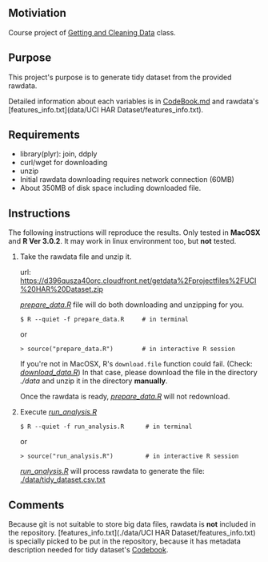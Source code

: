 ## Motiviation

Course project of [Getting and Cleaning Data](https://class.coursera.org/getdata-005) class.

## Purpose

This project's purpose is to generate tidy dataset from the provided rawdata.

Detailed information about each variables is in [CodeBook.md](CodeBook.md) and rawdata's [features\_info.txt](data/UCI HAR Dataset/features_info.txt).

## Requirements

* library(plyr): join, ddply
* curl/wget for downloading
* unzip
* Initial rawdata downloading requires network connection (60MB)
* About 350MB of disk space including downloaded file.

## Instructions

The following instructions will reproduce the results.
Only tested in **MacOSX** and **R Ver 3.0.2**. It may work in linux environment too, but **not** tested.

1. Take the rawdata file and unzip it.

    url: https://d396qusza40orc.cloudfront.net/getdata%2Fprojectfiles%2FUCI%20HAR%20Dataset.zip

    [*prepare_data.R*](prepare_data.R) file will do both downloading and unzipping for you.

    `$ R --quiet -f prepare_data.R     # in terminal`

    or

    `> source("prepare_data.R")        # in interactive R session`

    If you're not in MacOSX, R's `download.file` function could fail. (Check: [*download_data.R*](download_data.R))
    In that case, please download the file in the directory *./data* and unzip it in the directory **manually**.

    Once the rawdata is ready, [*prepare_data.R*](prepare_data.R) will not redownload.

2. Execute [*run_analysis.R*](run_analysis.R)

    `$ R --quiet -f run_analysis.R      # in terminal`

    or

    `> source("run_analysis.R")         # in interactive R session`

    [*run_analysis.R*](run_analysis.R) will process rawdata to generate the file: [./data/tidy_dataset.csv.txt](data/tidy_dataset.csv.txt)

## Comments

Because git is not suitable to store big data files, rawdata is **not** included in the repository. [features_info.txt](./data/UCI HAR Dataset/features_info.txt) is specially picked to be put in the repository, because it has metadata description needed for tidy dataset's [Codebook](CodeBook.md).
